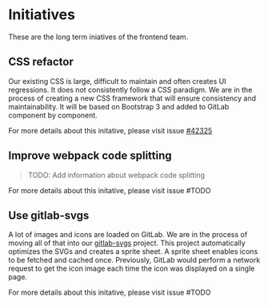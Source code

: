 # Initiatives

These are the long term iniatives of the frontend team.

## CSS refactor

Our existing CSS is large, difficult to maintain and often creates UI regressions.
It does not consistently follow a CSS paradigm.
We are in the process of creating a new CSS framework that will ensure consistency and maintainability.
It will be based on Bootstrap 3 and added to GitLab component by component.

For more details about this initative, please visit issue [#42325](https://gitlab.com/gitlab-org/gitlab-ce/issues/42325)

## Improve webpack code splitting

> TODO: Add information about webpack code splitting

For more details about this initative, please visit issue #TODO

## Use gitlab-svgs

A lot of images and icons are loaded on GitLab.
We are in the process of moving all of that into our [gitlab-svgs](https://gitlab.com/gitlab-org/gitlab-svgs) project. This project automatically optimizes the SVGs and creates a sprite sheet. A sprite sheet enables icons to be fetched and cached once. Previously, GitLab would perform a network request to get the icon image each time the icon was displayed on a single page.

For more details about this initative, please visit issue #TODO
